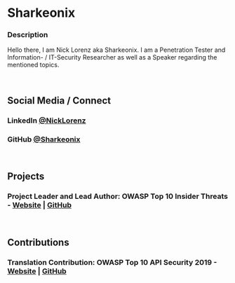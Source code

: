 # Sharkeonix
### Description
Hello there, I am Nick Lorenz aka Sharkeonix. I am a Penetration Tester and Information- / IT-Security Researcher as well as a Speaker regarding the mentioned topics.

<br>

## Social Media / Connect
### LinkedIn [@NickLorenz](https://www.linkedin.com/in/nick-lorenz-16b211222/)
### GitHub [@Sharkeonix](https://github.com/Sharkeonix/)

<br>

## Projects
### Project Leader and Lead Author: OWASP Top 10 Insider Threats - [Website](https://owasp.org/www-project-top-10-insider-threats/) | [GitHub](https://github.com/OWASP/www-project-top-10-insider-threats/tree/main)

<br>

## Contributions
### Translation Contribution: OWASP Top 10 API Security 2019 - [Website](https://owasp.org/www-project-api-security/) | [GitHub](https://github.com/OWASP/API-Security/tree/master)
